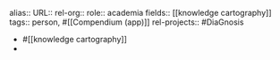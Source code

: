 alias::
URL::
rel-org::
role:: academia
fields:: [[knowledge cartography]] 
tags:: person, #[[Compendium (app)]] 
rel-projects:: #DiaGnosis 


- #[[knowledge cartography]]
-